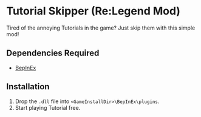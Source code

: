 # Tutorial Skipper (Re:Legend Mod)
Tired of the annoying Tutorials in the game? Just skip them with this simple mod!

## Dependencies Required
* [BepInEx](https://github.com/Xaymar/relegend-mods/wiki#installing-mods)

## Installation
1. Drop the `.dll` file into `<GameInstallDir>\BepInEx\plugins`.
2. Start playing Tutorial free.
